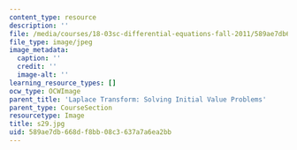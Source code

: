 ```yaml
---
content_type: resource
description: ''
file: /media/courses/18-03sc-differential-equations-fall-2011/589ae7db668df8bb08c3637a7a6ea2bb_s29.jpg
file_type: image/jpeg
image_metadata:
  caption: ''
  credit: ''
  image-alt: ''
learning_resource_types: []
ocw_type: OCWImage
parent_title: 'Laplace Transform: Solving Initial Value Problems'
parent_type: CourseSection
resourcetype: Image
title: s29.jpg
uid: 589ae7db-668d-f8bb-08c3-637a7a6ea2bb
---
```

